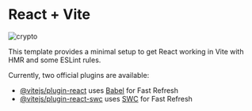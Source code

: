 # React + Vite

<img src="https://github.com/RenzouM/cryptoStock-News/blob/master/src/assets/Captura%20de%20pantalla%202023-10-12%20162233.png" alt="crypto" />

This template provides a minimal setup to get React working in Vite with HMR and some ESLint rules.

Currently, two official plugins are available:

- [@vitejs/plugin-react](https://github.com/vitejs/vite-plugin-react/blob/main/packages/plugin-react/README.md) uses [Babel](https://babeljs.io/) for Fast Refresh
- [@vitejs/plugin-react-swc](https://github.com/vitejs/vite-plugin-react-swc) uses [SWC](https://swc.rs/) for Fast Refresh
